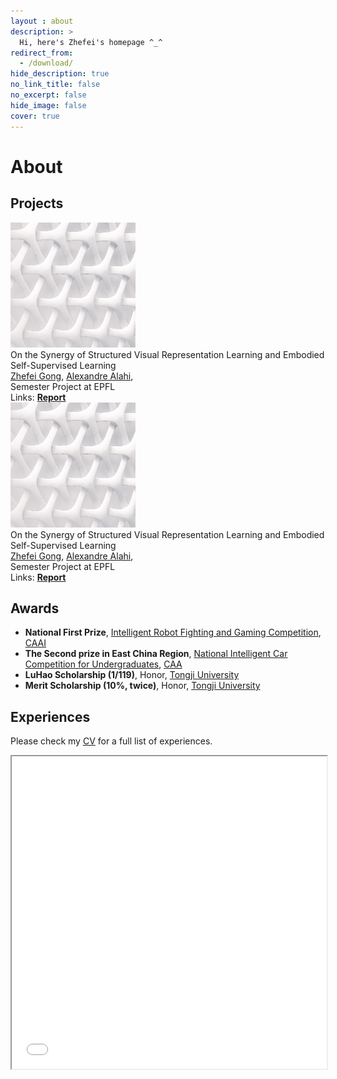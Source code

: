```yaml
---
layout : about 
description: >
  Hi, here's Zhefei's homepage ^_^
redirect_from:
  - /download/
hide_description: true
no_link_title: false 
no_excerpt: false 
hide_image: false
cover: true
---
```


<!--************************************************************************************************-->
# About

<!--author-->



<!--************************************************************************************************-->
## Projects

<!-- Manipulation Consistency -->
<div class="publication">
  <!-- SHOWCASE -->
  <div class="pub-image">
    <img src="/assets/ori/test_200x200.png" alt="Manipulation-Consistency">
  </div>
  <!-- INFORMATION -->
  <div class="pub-info">
    <!-- Title -->
    <span class="bolder-title">On the Synergy of Structured Visual Representation Learning and Embodied Self-Supervised Learning</span>
    <!-- Authors -->
    <br>
      <a href="/"><span class="author-zhefei">Zhefei Gong</span></a>, 
      <a href="https://scholar.google.com/citations?user=UIhXQ64AAAAJ&hl=en">Alexandre Alahi</a>, 
    <!-- Info -->
    <br>
      <span class="bold-italic">Semester Project at EPFL</span>
    <!-- Link -->
    <br>Links: 
      <a href="https://drive.google.com/file/d/1KNuARoVHr2YTLLI7xYFpCStODf1jF1Pa/view?usp=sharing"><strong>Report</strong></a> 
  </div>
</div>

<!-- Vehicle re‑identification -->
<div class="publication">
  <!-- SHOWCASE -->
  <div class="pub-image">
    <img src="/assets/ori/test_200x200.png" alt="Manipulation-Consistency">
  </div>
  <!-- INFORMATION -->
  <div class="pub-info">
    <!-- Title -->
    <span class="bolder-title">On the Synergy of Structured Visual Representation Learning and Embodied Self-Supervised Learning</span>
    <!-- Authors -->
    <br>
      <a href="/"><span class="author-zhefei">Zhefei Gong</span></a>, 
      <a href="https://scholar.google.com/citations?user=UIhXQ64AAAAJ&hl=en">Alexandre Alahi</a>, 
    <!-- Info -->
    <br>
      <span class="bold-italic">Semester Project at EPFL</span>
    <!-- Link -->
    <br>Links: 
      <a href="https://drive.google.com/file/d/1KNuARoVHr2YTLLI7xYFpCStODf1jF1Pa/view?usp=sharing"><strong>Report</strong></a> 
  </div>
</div>


<!--************************************************************************************************-->
## Awards

* **National First Prize**, [Intelligent Robot Fighting and Gaming Competition](http://www.robo-maker.org/), [CAAI](https://en.caai.cn/)
* **The Second prize in East China Region**, [National Intelligent Car Competition for Undergraduates](https://www.smartcar.zone/), [CAA](http://en.caa.org.cn/)
* **LuHao Scholarship (1/119)**, Honor, [Tongji University](https://en.tongji.edu.cn/p/#/)
* **Merit Scholarship (10%, twice)**, Honor, [Tongji University](https://en.tongji.edu.cn/p/#/)


<!--************************************************************************************************-->
## Experiences

Please check my [CV](/assets//zhefei/cv.pdf) for a full list of experiences.

<p>
<iframe src="/assets//zhefei/cv.pdf" width="100%" height="500px">
    This browser does not support PDFs. Please download the PDF to view it: <a href="/assets//zhefei/cv.pdf">Download PDF</a>.
</iframe>
</p>

